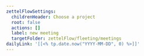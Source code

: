 ```yaml
---
zettelFlowSettings:
  childrenHeader: Choose a project
  root: false
  actions: []
  label: new meeting
  targetFolder: zettelFlow/fleeting/meetings
dailyLink: '[[<% tp.date.now("YYYY-MM-DD", 0) %>]]'
---
```

